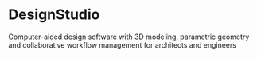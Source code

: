 # DesignStudio
Computer-aided design software with 3D modeling, parametric geometry and collaborative workflow management for architects and engineers
